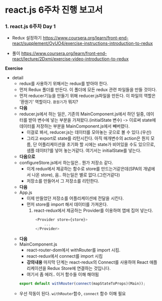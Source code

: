 # react.js 6주차 진행 보고서

### 1. react.js 6주차 Day 1
- Redux 설정하기
https://www.coursera.org/learn/front-end-react/supplement/OyUO4/exercise-instructions-introduction-to-redux

- 풀이
https://www.coursera.org/learn/front-end-react/lecture/2Dxmi/exercise-video-introduction-to-redux

**Exercise**
- detail
    - redux를 사용하기 위해서는 redux를 받아야 한다.
    - 먼저 Redux 폴더를 만든다. 이 폴더에 모든 redux 관련 파일들을 만들 것이다.
    - 먼저 reducer기능을 만들기 위해 reducer.js파일을 만든다. 이 파일의 역할은 '환원기' 역할이다. `환원기`가 뭐지?
    - **다음**
    - reducer.js에서 하는 일은, 기존의 MainComponent.js에서 하던 일중, 데이터를 받아 변수에 넣는 부분을 가져왔다.(initialState 변수) -> 이로써 state에 데이터를 저장하는 부분을 MainComponent.js에서 빼버렸다.
        - 이걸로 봐서, reducer.js는 데이터를 모아놓는 곳으로 볼 수 있다.(우선)
        - 그리고 export로 state를 리턴시킨다. 아직 매개변수의 action은 뭔지 모름, 단 어플리케이션을 초기화 할 시에는 state가 비어있을 수도 있으므로, 샘플 데이터?를 넣어 놓는거같다. 여기서는 initialState를 넣는다.
    - **다음으로**
    - configureStore.js에서 하는일은.. 뭔가 저장소 같다.
        - 이게 redux에서 제공하는 함수로 store를 만드는거같은데(SPA의 개념에서 나온 store), 음.. 하는일은 별로 없다.(그런거같다)
        - 저장소를 만들어서 그 저장소를 리턴한다.
    - **다음**
    - App.js
        - 이제 만들었던 저장소를 어플리케이션에 전달을 시킨다.
        - 먼저 store를 import 해서 데이터를 가져온다.
            1. react-redux에서 제공하는 Provider를 이용하여 앱에 집어 넣는다.
            ```javascript
                <Provider store={store}>
                    ...
                </Provider>
            ```
    - **다음**
    - MainComponent.js
        - react-router-dom에서 withRouter를 import 시킴.
        - react-redux에서 connect를 import 시킴
        - **강의내용** 마지막 단계는 react-redux의 Connect를 사용하여 React 애플리케이션을 Redux Store에 연결하는 것입니다.
        - 여기서 좀 에러.. 이거 함수들 이해 해야됨
        ```javascript
        export default withRouter(connect(mapStateToProps)(Main));
        ```
    - 우선 작동이 된다. ```withRouter```함수, ```connect``` 함수 이해 필요